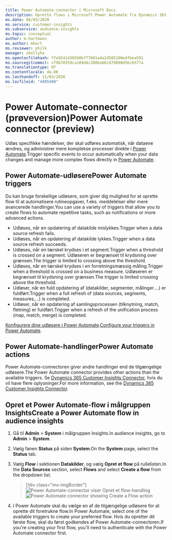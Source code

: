 ```yaml
---
title: Power Automate-connector | Microsoft Docs
description: Oprette flows i Microsoft Power Automate fra Dynamics 365 Customer Insights.
ms.date: 08/03/2020
ms.service: customer-insights
ms.subservice: audience-insights
ms.topic: conceptual
author: m-hartmann
ms.author: mhart
ms.reviewer: philk
manager: shellyha
ms.openlocfilehash: ffe92414365b0b777691a4a2d585100e4fbea591
ms.sourcegitcommit: cf9b78559ca189d4c2086a66c879098d56c0377a
ms.translationtype: HT
ms.contentlocale: da-DK
ms.lasthandoff: 11/03/2020
ms.locfileid: "4405408"
---
```

# <a name="power-automate-connector-preview"></a><span data-ttu-id="08610-103">Power Automate-connector (prøveversion)</span><span class="sxs-lookup"><span data-stu-id="08610-103">Power Automate connector (preview)</span></span>

<span data-ttu-id="08610-104">Udløs specifikke hændelser, der skal udføres automatisk, når dataene ændres, og administrer mere komplekse processer direkte i [Power Automate](https://flow.microsoft.com/).</span><span class="sxs-lookup"><span data-stu-id="08610-104">Trigger specific events to occur automatically when your data changes and manage more complex flows directly in [Power Automate](https://flow.microsoft.com/).</span></span>

## <a name="power-automate-triggers"></a><span data-ttu-id="08610-105">Power Automate-udløsere</span><span class="sxs-lookup"><span data-stu-id="08610-105">Power Automate triggers</span></span>

<span data-ttu-id="08610-106">Du kan bruge forskellige udløsere, som giver dig mulighed for at oprette flow til at automatisere rutineopgaver, f.eks. meddelelser eller mere avancerede handlinger.</span><span class="sxs-lookup"><span data-stu-id="08610-106">You can use a variety of triggers that allow you to create flows to automate repetitive tasks, such as notifications or more advanced actions.</span></span> 

- <span data-ttu-id="08610-107">Udløses, når en opdatering af datakilde mislykkes.</span><span class="sxs-lookup"><span data-stu-id="08610-107">Trigger when a data source refresh fails.</span></span> 
- <span data-ttu-id="08610-108">Udløses, når en opdatering af datakilde lykkes.</span><span class="sxs-lookup"><span data-stu-id="08610-108">Trigger when a data source refresh succeeds.</span></span>
- <span data-ttu-id="08610-109">Udløses, når en tærskel krydses i et segment.</span><span class="sxs-lookup"><span data-stu-id="08610-109">Trigger when a threshold is crossed on a segment.</span></span> <span data-ttu-id="08610-110">Udløseren er begrænset til krydsning over grænsen.</span><span class="sxs-lookup"><span data-stu-id="08610-110">The trigger is limited to crossing above the threshold.</span></span>
- <span data-ttu-id="08610-111">Udløses, når en tærskel krydses i en forretningsmæssig måling.</span><span class="sxs-lookup"><span data-stu-id="08610-111">Trigger when a threshold is crossed on a business measure.</span></span> <span data-ttu-id="08610-112">Udløseren er begrænset til krydsning over grænsen.</span><span class="sxs-lookup"><span data-stu-id="08610-112">The trigger is limited crossing above the threshold.</span></span>
- <span data-ttu-id="08610-113">Udløser, når en fuld opdatering af (datakilder, segmenter, målinger....) er fuldført.</span><span class="sxs-lookup"><span data-stu-id="08610-113">Trigger when a full refresh of (data sources, segments, measures,...) is completed.</span></span>
- <span data-ttu-id="08610-114">Udløser, når en opdatering af samlingsprocessen (tilknytning, match, fletning) er fuldført.</span><span class="sxs-lookup"><span data-stu-id="08610-114">Trigger when a refresh of the unification process (map, match, merge) is completed.</span></span>

<span data-ttu-id="08610-115">[Konfigurere dine udløsere i Power Automate](https://flow.microsoft.com/connectors/shared_customerinsights/dynamics-365-customer-insights-connector/).</span><span class="sxs-lookup"><span data-stu-id="08610-115">[Configure your triggers in Power Automate](https://flow.microsoft.com/connectors/shared_customerinsights/dynamics-365-customer-insights-connector/).</span></span>

## <a name="power-automate-actions"></a><span data-ttu-id="08610-116">Power Automate-handlinger</span><span class="sxs-lookup"><span data-stu-id="08610-116">Power Automate actions</span></span>
<span data-ttu-id="08610-117">Power Automate-connectoren giver andre handlinger end de tilgængelige udløsere.</span><span class="sxs-lookup"><span data-stu-id="08610-117">The Power Automate connector provides other actions than the available triggers.</span></span> <span data-ttu-id="08610-118">Se [Dynamics 365 Customer Insights Connector](https://docs.microsoft.com/connectors/customerinsights/), hvis du vil have flere oplysninger.</span><span class="sxs-lookup"><span data-stu-id="08610-118">For more information, see the [Dynamics 365 Customer Insights Connector](https://docs.microsoft.com/connectors/customerinsights/).</span></span>

## <a name="create-a-power-automate-flow-in-audience-insights"></a><span data-ttu-id="08610-119">Opret et Power Automate-flow i målgruppen Insights</span><span class="sxs-lookup"><span data-stu-id="08610-119">Create a Power Automate flow in audience insights</span></span>

1. <span data-ttu-id="08610-120">Gå til **Admin** > **System** i målgruppen Insights.</span><span class="sxs-lookup"><span data-stu-id="08610-120">In audience insights, go to **Admin** > **System**.</span></span>

1. <span data-ttu-id="08610-121">Vælg fanen **Status** på siden **System**.</span><span class="sxs-lookup"><span data-stu-id="08610-121">On the **System** page, select the **Status** tab.</span></span>

1. <span data-ttu-id="08610-122">Vælg **Flow** i sektionen **Datakilder**, og vælg **Opret et flow** på rullelisten.</span><span class="sxs-lookup"><span data-stu-id="08610-122">In the **Data Sources** section, select **Flows** and select **Create a flow** from the dropdown list.</span></span>
   > [!div class="mx-imgBorder"]
   > <span data-ttu-id="08610-123">![Power Automate-connector viser Opret et flow-handling](media/power-automate-connector-create-flow.png "Power Automate-connector viser Opret et flow-handling")</span><span class="sxs-lookup"><span data-stu-id="08610-123">![Power Automate connector showing Create a Flow action](media/power-automate-connector-create-flow.png "Power Automate connector showing Create a Flow action")</span></span>

1. <span data-ttu-id="08610-124">I Power Automate skal du vælge en af de tilgængelige udløsere for at oprette dit foretrukne flow.</span><span class="sxs-lookup"><span data-stu-id="08610-124">In Power Automate, select one of the available triggers to create your preferred flow.</span></span> <span data-ttu-id="08610-125">Hvis du opretter dit første flow, skal du først godkendes af Power Automate-connectoren.</span><span class="sxs-lookup"><span data-stu-id="08610-125">If you're creating your first flow, you'll need to authenticate with the Power Automate connector first.</span></span>
